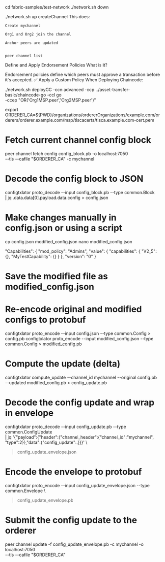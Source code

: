 cd fabric-samples/test-network
./network.sh down

./network.sh up createChannel 
This does:

    Create mychannel

    Org1 and Org2 join the channel

    Anchor peers are updated


    peer channel list

 Define and Apply Endorsement Policies
What is it?

Endorsement policies define which peers must approve a transaction before it's accepted.
✅ Apply a Custom Policy When Deploying Chaincode:

./network.sh deployCC -ccn advanced -ccp ../asset-transfer-basic/chaincode-go -ccl go \
-ccep "OR('Org1MSP.peer','Org2MSP.peer')"


export ORDERER_CA=${PWD}/organizations/ordererOrganizations/example.com/orderers/orderer.example.com/msp/tlscacerts/tlsca.example.com-cert.pem

# Fetch current channel config block
peer channel fetch config config_block.pb -o localhost:7050 \
--tls --cafile "$ORDERER_CA" -c mychannel


# Decode the config block to JSON
configtxlator proto_decode --input config_block.pb --type common.Block \
| jq .data.data[0].payload.data.config > config.json

# Make changes manually in config.json or using a script
cp config.json modified_config.json
nano modified_config.json

"Capabilities": {
            "mod_policy": "Admins",
            "value": {
              "capabilities": {
                "V2_5": {},
                "MyTestCapability": {}
              }
            },
            "version": "0"
          }
# Save the modified file as modified_config.json

# Re-encode original and modified configs to protobuf
configtxlator proto_encode --input config.json --type common.Config > config.pb
configtxlator proto_encode --input modified_config.json --type common.Config > modified_config.pb

# Compute the update (delta)
configtxlator compute_update --channel_id mychannel --original config.pb \
--updated modified_config.pb > config_update.pb

# Decode the config update and wrap in envelope
configtxlator proto_decode --input config_update.pb --type common.ConfigUpdate \
| jq '{"payload":{"header":{"channel_header":{"channel_id":"mychannel", "type":2}},"data":{"config_update":.}}}' \
> config_update_envelope.json

# Encode the envelope to protobuf
configtxlator proto_encode --input config_update_envelope.json --type common.Envelope \
> config_update_envelope.pb

# Submit the config update to the orderer
peer channel update -f config_update_envelope.pb -c mychannel -o localhost:7050 \
--tls --cafile "$ORDERER_CA"

